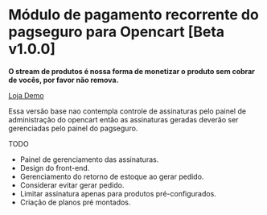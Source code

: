 # Módulo de pagamento recorrente do pagseguro para Opencart [Beta v1.0.0]

**O stream de produtos é nossa forma de monetizar o produto sem cobrar de vocês, por favor não remova.**

[Loja Demo](http://kauser.com.br/demo/assinatura_ps/)

Essa versão base nao contempla controle de assinaturas pelo painel de administração do opencart então as assinaturas geradas deverão ser gerenciadas pelo painel do pagseguro.

TODO

* Painel de gerenciamento das assinaturas.
* Design do front-end.
* Gerenciamento do retorno de estoque ao gerar pedido.
* Considerar evitar gerar pedido.
* Limitar assinatura apenas para produtos pré-configurados.
* Criação de planos pré montados.